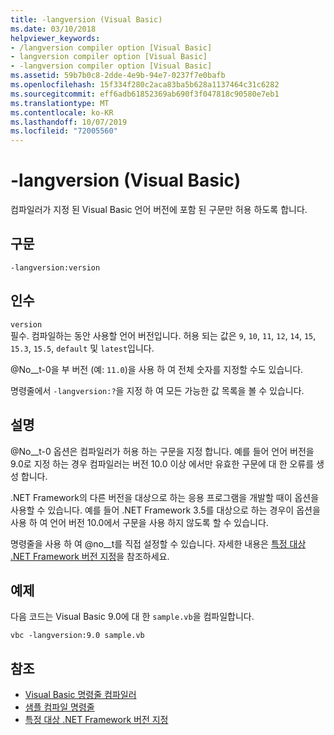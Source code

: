 ```yaml
---
title: -langversion (Visual Basic)
ms.date: 03/10/2018
helpviewer_keywords:
- /langversion compiler option [Visual Basic]
- langversion compiler option [Visual Basic]
- -langversion compiler option [Visual Basic]
ms.assetid: 59b7b0c8-2dde-4e9b-94e7-0237f7e0bafb
ms.openlocfilehash: 15f334f280c2aca83ba5b628a1137464c31c6282
ms.sourcegitcommit: eff6adb61852369ab690f3f047818c90580e7eb1
ms.translationtype: MT
ms.contentlocale: ko-KR
ms.lasthandoff: 10/07/2019
ms.locfileid: "72005560"
---
```

# <a name="-langversion-visual-basic"></a>-langversion (Visual Basic)
컴파일러가 지정 된 Visual Basic 언어 버전에 포함 된 구문만 허용 하도록 합니다.  
  
## <a name="syntax"></a>구문  
  
```console  
-langversion:version  
```  
  
## <a name="arguments"></a>인수  
 `version`  
 필수. 컴파일하는 동안 사용할 언어 버전입니다. 허용 되는 값은 `9`, `10`, `11`, `12`, `14`, `15`, `15.3`, `15.5`, `default` 및 `latest`입니다.

 @No__t-0을 부 버전 (예: `11.0`)을 사용 하 여 전체 숫자를 지정할 수도 있습니다.

 명령줄에서 `-langversion:?`을 지정 하 여 모든 가능한 값 목록을 볼 수 있습니다.  
  
## <a name="remarks"></a>설명  
 @No__t-0 옵션은 컴파일러가 허용 하는 구문을 지정 합니다. 예를 들어 언어 버전을 9.0로 지정 하는 경우 컴파일러는 버전 10.0 이상 에서만 유효한 구문에 대 한 오류를 생성 합니다.  
  
 .NET Framework의 다른 버전을 대상으로 하는 응용 프로그램을 개발할 때이 옵션을 사용할 수 있습니다. 예를 들어 .NET Framework 3.5를 대상으로 하는 경우이 옵션을 사용 하 여 언어 버전 10.0에서 구문을 사용 하지 않도록 할 수 있습니다.  
  
 명령줄을 사용 하 여 @no__t를 직접 설정할 수 있습니다. 자세한 내용은 [특정 대상 .NET Framework 버전 지정](/visualstudio/ide/targeting-a-specific-dotnet-framework-version)을 참조하세요.  
  
## <a name="example"></a>예제  
 다음 코드는 Visual Basic 9.0에 대 한 `sample.vb`을 컴파일합니다.  
  
```console  
vbc -langversion:9.0 sample.vb  
```  
  
## <a name="see-also"></a>참조

- [Visual Basic 명령줄 컴파일러](../../../visual-basic/reference/command-line-compiler/index.md)
- [샘플 컴파일 명령줄](../../../visual-basic/reference/command-line-compiler/sample-compilation-command-lines.md)
- [특정 대상 .NET Framework 버전 지정](/visualstudio/ide/targeting-a-specific-dotnet-framework-version)
